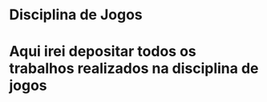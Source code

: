 <h1>Disciplina de Jogos<h1>

<p>Aqui irei depositar todos os trabalhos realizados na disciplina de jogos </p>
